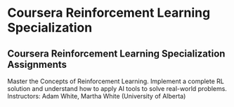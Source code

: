 # Coursera Reinforcement Learning Specialization
## Coursera Reinforcement Learning Specialization Assignments
Master the Concepts of Reinforcement Learning. Implement a complete RL solution and understand how to apply AI tools to solve real-world problems.
Instructors: Adam White, Martha White
(University of Alberta)
